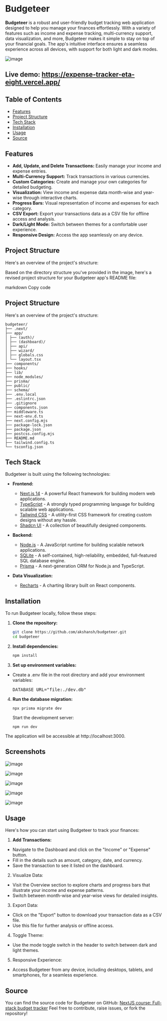 # Budgeteer

**Budgeteer** is a robust and user-friendly budget tracking web application designed to help you manage your finances effortlessly. With a variety of features such as income and expense tracking, multi-currency support, data visualization, and more, Budgeteer makes it simple to stay on top of your financial goals. The app's intuitive interface ensures a seamless experience across all devices, with support for both light and dark modes.

![image](https://github.com/user-attachments/assets/68ca2d87-ae74-403c-ad48-e9484bd76cc3)

## Live demo: https://expense-tracker-eta-eight.vercel.app/

## Table of Contents

- [Features](#features)
- [Project Structure](#project-structure)
- [Tech Stack](#tech-stack)
- [Installation](#installation)
- [Usage](#usage)
- [Source](#source)

## Features

- **Add, Update, and Delete Transactions:** Easily manage your income and expense entries.
- **Multi-Currency Support:** Track transactions in various currencies.
- **Custom Categories:** Create and manage your own categories for detailed budgeting.
- **Visualization:** View income and expense data month-wise and year-wise through interactive charts.
- **Progress Bars:** Visual representation of income and expenses for each category.
- **CSV Export:** Export your transactions data as a CSV file for offline access and analysis.
- **Dark/Light Mode:** Switch between themes for a comfortable user experience.
- **Responsive Design:** Access the app seamlessly on any device.

## Project Structure

Here's an overview of the project's structure:


Based on the directory structure you've provided in the image, here's a revised project structure for your Budgeteer app's README file:

markdown
Copy code
## Project Structure

Here's an overview of the project's structure:

```
budgeteer/
├── .next/
├── app/
│ ├── (auth)/
│ ├── (dashboard)/
│ ├── api/
│ ├── wizard/
│ ├── globals.css
│ └── layout.tsx
├── components/
├── hooks/
├── lib/
├── node_modules/
├── prisma/
├── public/
├── schema/
├── .env.local
├── .eslintrc.json
├── .gitignore
├── components.json
├── middleware.ts
├── next-env.d.ts
├── next.config.mjs
├── package-lock.json
├── package.json
├── postcss.config.mjs
├── README.md
├── tailwind.config.ts
└── tsconfig.json
```

## Tech Stack

Budgeteer is built using the following technologies:

- **Frontend:**
  - [Next.js 14](https://nextjs.org/) - A powerful React framework for building modern web applications.
  - [TypeScript](https://www.typescriptlang.org/) - A strongly typed programming language for building scalable web applications.
  - [Tailwind CSS](https://tailwindcss.com/) - A utility-first CSS framework for creating custom designs without any hassle.
  - [Shadcn UI](https://ui.shadcn.com/) - A collection of beautifully designed components.

- **Backend:**
  - [Node.js](https://nodejs.org/) - A JavaScript runtime for building scalable network applications.
  - [SQLite](https://www.sqlite.org/index.html) - A self-contained, high-reliability, embedded, full-featured SQL database engine.
  - [Prisma](https://www.prisma.io/) - A next-generation ORM for Node.js and TypeScript.
  
- **Data Visualization:**
  - [Recharts](https://recharts.org/en-US/) - A charting library built on React components.

## Installation

To run Budgeteer locally, follow these steps:

1. **Clone the repository:**

   ```bash
   git clone https://github.com/akshansh/budgeteer.git
   cd budgeteer
2. **Install dependencies:**

   ```bash
   npm install
   ```
3. **Set up environment variables:**
  - Create a .env file in the root directory and add your environment variables:

    <pre>DATABASE_URL="file:./dev.db"</pre>
4. **Run the database migration:**

    ```
    npx prisma migrate dev
    ```
    Start the development server:

    ```
    npm run dev
    ```
The application will be accessible at http://localhost:3000.

## Screenshots
![image](https://github.com/user-attachments/assets/f72b08d6-0191-42ba-bfba-3bed09724fc1)

![image](https://github.com/user-attachments/assets/afbae185-0503-44e0-8816-de5a2de1d99f)

![image](https://github.com/user-attachments/assets/8513ec76-b8ab-4629-9273-41184929c990)

![image](https://github.com/user-attachments/assets/2bef4aa6-9bf2-4604-9089-2de8873a540c)

![image](https://github.com/user-attachments/assets/aec76663-08b0-4f20-9a96-3d19f0e38fa2)


## Usage
Here's how you can start using Budgeteer to track your finances:

 1. **Add Transactions:**

 - Navigate to the Dashboard  and click on the "Income" or "Expense" button.
 - Fill in the details such as amount, category, date, and currency.
 - Save the transaction to see it listed on the dashboard.
 2. Visualize Data:

 - Visit the Overview section to explore charts and progress bars that illustrate your income and expense patterns.
 - Switch between month-wise and year-wise views for detailed insights.
 3. Export Data:

 - Click on the "Export" button to download your transaction data as a CSV file.
 - Use this file for further analysis or offline access.
 4. Toggle Theme:

 - Use the mode toggle switch in the header to switch between dark and light themes.
 5. Responsive Experience:

 - Access Budgeteer from any device, including desktops, tablets, and smartphones, for a seamless experience.
## Source
You can find the source code for Budgeteer on GitHub:
[NextJS course: Full-stack budget tracker](https://youtu.be/nANLXwxZxks?si=Ml9H7EcD-YqKtopB)
Feel free to contribute, raise issues, or fork the repository!
